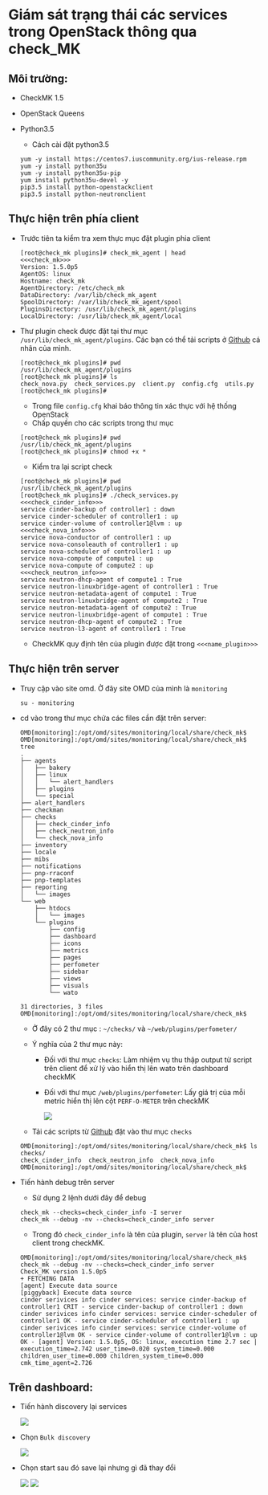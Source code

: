 # Giám sát trạng thái các services trong OpenStack thông qua check_MK

## Môi trường:

- CheckMK 1.5
- OpenStack Queens 
- Python3.5

    + Cách cài đặt python3.5

    ```
    yum -y install https://centos7.iuscommunity.org/ius-release.rpm
    yum -y install python35u
    yum -y install python35u-pip
    yum install python35u-devel -y
    pip3.5 install python-openstackclient
    pip3.5 install python-neutronclient
    ```

## Thực hiện trên phía client

- Trước tiên ta kiểm tra xem thực mục đặt plugin phia client 

    ```
    [root@check_mk plugins]# check_mk_agent | head
    <<<check_mk>>>
    Version: 1.5.0p5
    AgentOS: linux
    Hostname: check_mk
    AgentDirectory: /etc/check_mk
    DataDirectory: /var/lib/check_mk_agent
    SpoolDirectory: /var/lib/check_mk_agent/spool
    PluginsDirectory: /usr/lib/check_mk_agent/plugins
    LocalDirectory: /usr/lib/check_mk_agent/local
    ```

- Thư plugin check được đặt tại thư mục `/usr/lib/check_mk_agent/plugins`. Các bạn có thể tải scripts ở <a href="https://github.com/mịnkma">Github</a> cá nhân của mình. 

    ```
    [root@check_mk plugins]# pwd
    /usr/lib/check_mk_agent/plugins
    [root@check_mk plugins]# ls
    check_nova.py  check_services.py  client.py  config.cfg  utils.py
    [root@check_mk plugins]# 
    ```

    + Trong file `config.cfg` khai báo thông tin xác thực với hệ thống OpenStack
    + Chấp quyền cho các scripts trong thư mục
    
    ```
    [root@check_mk plugins]# pwd
    /usr/lib/check_mk_agent/plugins
    [root@check_mk plugins]# chmod +x *
    ```

    + Kiểm tra lại script check 

    ```
    [root@check_mk plugins]# pwd
    /usr/lib/check_mk_agent/plugins
    [root@check_mk plugins]# ./check_services.py 
    <<<check_cinder_info>>>
    service cinder-backup of controller1 : down
    service cinder-scheduler of controller1 : up
    service cinder-volume of controller1@lvm : up
    <<<check_nova_info>>>
    service nova-conductor of controller1 : up
    service nova-consoleauth of controller1 : up
    service nova-scheduler of controller1 : up
    service nova-compute of compute1 : up
    service nova-compute of compute2 : up
    <<<check_neutron_info>>>
    service neutron-dhcp-agent of compute1 : True
    service neutron-linuxbridge-agent of controller1 : True
    service neutron-metadata-agent of compute1 : True
    service neutron-linuxbridge-agent of compute2 : True
    service neutron-metadata-agent of compute2 : True
    service neutron-linuxbridge-agent of compute1 : True
    service neutron-dhcp-agent of compute2 : True
    service neutron-l3-agent of controller1 : True
    ```

    + CheckMK quy định tên của plugin được đặt trong `<<<name_plugin>>>`

## Thực hiện trên server

- Truy cập vào site omd. Ở đây site OMD của mình là `monitoring`
   
   ```
   su - monitoring
   ```

- cd vào trong thư mục chứa các files cần đặt trên server:

    ```
    OMD[monitoring]:/opt/omd/sites/monitoring/local/share/check_mk$ 
    OMD[monitoring]:/opt/omd/sites/monitoring/local/share/check_mk$ tree
    .
    ├── agents
    │   ├── bakery
    │   ├── linux
    │   │   └── alert_handlers
    │   ├── plugins
    │   └── special
    ├── alert_handlers
    ├── checkman
    ├── checks
    │   ├── check_cinder_info
    │   ├── check_neutron_info
    │   └── check_nova_info
    ├── inventory
    ├── locale
    ├── mibs
    ├── notifications
    ├── pnp-rraconf
    ├── pnp-templates
    ├── reporting
    │   └── images
    └── web
        ├── htdocs
        │   └── images
        └── plugins
            ├── config
            ├── dashboard
            ├── icons
            ├── metrics
            ├── pages
            ├── perfometer
            ├── sidebar
            ├── views
            ├── visuals
            └── wato

    31 directories, 3 files
    OMD[monitoring]:/opt/omd/sites/monitoring/local/share/check_mk$ 
    ```

    + Ở đây có 2 thư mục : `~/checks/` và `~/web/plugins/perfometer/`
    + Ý nghĩa của 2 thư mục này:
        +  Đối với thư mục `checks`: Làm nhiệm vụ thu thập output từ script trên client để xử lý vào hiển thị lên wato trên dashboard checkMK
        + Đối với thư mục `/web/plugins/perfometer`: Lấy giá trị của mỗi metric hiển thị lên cột `PERF-O-METER` trên checkMK
        
            <img src='https://i.imgur.com/WLbT2eO.png'>

    + Tải các scripts từ <a href="https://github.com/mịnkma">Github</a> đặt vào thư mục `checks` 

    ```
    OMD[monitoring]:/opt/omd/sites/monitoring/local/share/check_mk$ ls checks/
    check_cinder_info  check_neutron_info  check_nova_info
    OMD[monitoring]:/opt/omd/sites/monitoring/local/share/check_mk$ 
    ```
- Tiến hành debug trên server

    + Sử dụng 2 lệnh dưới đây để debug

    ```
    check_mk --checks=check_cinder_info -I server
    check_mk --debug -nv --checks=check_cinder_info server
    ```

    + Trong đó `check_cinder_info` là tên của plugin, `server` là tên của host client trong checkMK.

    ```
    OMD[monitoring]:/opt/omd/sites/monitoring/local/share/check_mk$ check_mk --debug -nv --checks=check_cinder_info server
    Check_MK version 1.5.0p5
    + FETCHING DATA
    [agent] Execute data source
    [piggyback] Execute data source
    cinder serivices info cinder services: service cinder-backup of controller1 CRIT - service cinder-backup of controller1 : down
    cinder serivices info cinder services: service cinder-scheduler of controller1 OK - service cinder-scheduler of controller1 : up
    cinder serivices info cinder services: service cinder-volume of controller1@lvm OK - service cinder-volume of controller1@lvm : up
    OK - [agent] Version: 1.5.0p5, OS: linux, execution time 2.7 sec | execution_time=2.742 user_time=0.020 system_time=0.000 children_user_time=0.000 children_system_time=0.000 cmk_time_agent=2.726
    ```
## Trên dashboard:

- Tiến hành discovery lại services

    <img src='https://i.imgur.com/IW5e7NA.png'>

- Chọn `Bulk discovery`

    <img src='https://i.imgur.com/kQZLzzu.png'>

- Chọn start sau đó save lại nhưng gì đã thay đổi 

    <img src='https://i.imgur.com/QaFyVSE.png'>

    <img src='https://i.imgur.com/C0Nq8KF.png'>